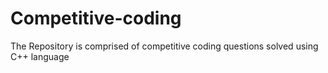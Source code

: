 # Competitive-coding
The Repository is comprised of competitive coding questions solved using C++ language
